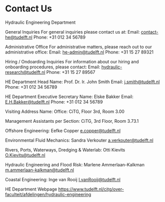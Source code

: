 # Contact Us

Hydraulic Engineering Department

General Inquiries
For general inquiries please contact us at:
Email: contact-he@tudelft.nl
Phone: +31 012 34 56789

Administrative Office
For administrative matters, please reach out to our administrative office:
Email: he-admin@tudelft.nl
Phone: +31 15 27 89321

Hiring / Ondoarding Inquiries
For information about our hiring and onboarding procedures, please contact:
Email: hydraulic-research@tudelft.nl
Phone: +31 15 27 89567

HE Department Head
Name: Prof. Dr. Ir. John Smith
Email: j.smith@tudelft.nl
Phone: +31 012 34 56789

HE Department Executive Secretary 
Name: Elske Bakker
Email: E.H.Bakker@tudelft.nl
Phone: +31 012 34 56789

Visiting Address
Name:
Office: CiTG, Floor 3rd, Room 3.00

Management Assistants per Section: 
CiTG, 3rd Floor, Room 3.73.1 

Offshore Engineering: 
Eefke Copper
e.copper@tudelft.nl


Environmental Fluid Mechanics: 
Sandra Verkouter
a.verkouter@tudelft.nl

Rivers, Ports, Waterways, Dredging & Waterlab: 
Otti Kievits
O.Kievits@tudelft.nl

Hydraulic Engineering and Flood Risk: 
Marlene Ammerlaan-Kalkman
m.ammerlaan-kalkman@tudelft.nl

Coastal Engineering: 
Inge van Rooij
I.vanRooij@tudelft.nl


HE Department Webpage 
https://www.tudelft.nl/citg/over-faculteit/afdelingen/hydraulic-engineering
